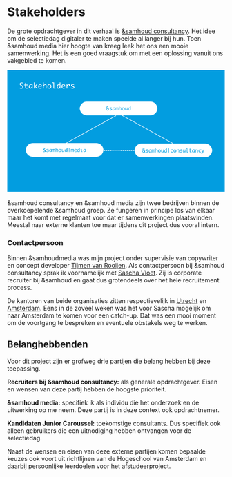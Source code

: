 # Stakeholders

De grote opdrachtgever in dit verhaal is [&samhoud consultancy](http://consultancy.samhoud.com/en/home). Het idee om de selectiedag digitaler te maken speelde al langer bij hun. Toen &samhoud media hier hoogte van kreeg leek het ons een mooie samenwerking. Het is een goed vraagstuk om met een oplossing vanuit ons vakgebied te komen. 

![Stakeholder diagram](/resources/stakeholders.jpg)

&samhoud consultancy en &samhoud media zijn twee bedrijven binnen de overkoepelende &samhoud groep. Ze fungeren in principe los van elkaar maar het komt met regelmaat voor dat er samenwerkingen plaatsvinden. Meestal naar externe klanten toe maar tijdens dit project dus vooral intern.

### Contactpersoon
Binnen &samhoudmedia was mijn project onder supervisie van copywriter en concept developer [Tijmen van Rooijen](https://www.linkedin.com/in/tijmen-van-rooijen-923b4561/). Als contactpersoon bij &samhoud consultancy sprak ik voornamelijk met [Sascha Vloet](https://www.linkedin.com/in/saschavloet/). Zij is corporate recruiter bij &samhoud en gaat dus grotendeels over het hele recruitement process.

De kantoren van beide organisaties zitten respectievelijk in [Utrecht](http://consultancy.samhoud.com/en/contact) en [Amsterdam](https://samhoudmedia.com/contact). Eens in de zoveel weken was het voor Sascha mogelijk om naar Amsterdam te komen voor een catch-up. Dat was een mooi moment om de voortgang te bespreken en eventuele obstakels weg te werken.

## Belanghebbenden
Voor dit project zijn er grofweg drie partijen die belang hebben bij deze toepassing.

**Recruiters bij &samhoud consultancy:** als generale opdrachtgever. Eisen en wensen van deze partij hebben de hoogste prioriteit.

**&samhoud media:** specifiek ik als individu die het onderzoek en de uitwerking op me neem. Deze partij is in deze context ook opdrachtnemer.

**Kandidaten Junior Caroussel:** toekomstige consultants. Dus specifiek ook alleen gebruikers die een uitnodiging hebben ontvangen voor de selectiedag.

Naast de wensen en eisen van deze externe partijen komen bepaalde keuzes ook voort uit richtlijnen van de Hogeschool van Amsterdam en daarbij persoonlijke leerdoelen voor het afstudeerproject.